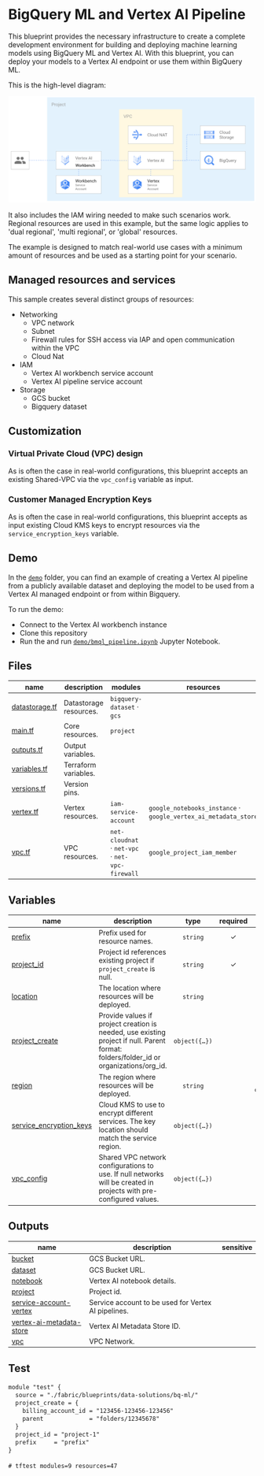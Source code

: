 # BigQuery ML and Vertex AI Pipeline

This blueprint provides the necessary infrastructure to create a complete development environment for building and deploying machine learning models using BigQuery ML and Vertex AI. With this blueprint, you can deploy your models to a Vertex AI endpoint or use them within BigQuery ML.

This is the high-level diagram:

![High-level diagram](diagram.png "High-level diagram")

It also includes the IAM wiring needed to make such scenarios work. Regional resources are used in this example, but the same logic applies to 'dual regional', 'multi regional', or 'global' resources.

The example is designed to match real-world use cases with a minimum amount of resources and be used as a starting point for your scenario.

## Managed resources and services

This sample creates several distinct groups of resources:

- Networking
  - VPC network
  - Subnet
  - Firewall rules for SSH access via IAP and open communication within the VPC
  - Cloud Nat
- IAM
  - Vertex AI workbench service account
  - Vertex AI pipeline service account
- Storage
  - GCS bucket
  - Bigquery dataset

## Customization

### Virtual Private Cloud (VPC) design

As is often the case in real-world configurations, this blueprint accepts an existing Shared-VPC via the `vpc_config` variable as input.

### Customer Managed Encryption Keys

As is often the case in real-world configurations, this blueprint accepts as input existing Cloud KMS keys to encrypt resources via the `service_encryption_keys` variable.

## Demo

In the [`demo`](./demo/) folder, you can find an example of creating a Vertex AI pipeline from a publicly available dataset and deploying the model to be used from a Vertex AI managed endpoint or from within Bigquery.

To run the demo:

- Connect to the Vertex AI workbench instance
- Clone this repository
- Run the and run [`demo/bmql_pipeline.ipynb`](demo/bmql_pipeline.ipynb) Jupyter Notebook.

## Files

| name | description | modules | resources |
|---|---|---|---|
| [datastorage.tf](./datastorage.tf) | Datastorage resources. | <code>bigquery-dataset</code> · <code>gcs</code> |  |
| [main.tf](./main.tf) | Core resources. | <code>project</code> |  |
| [outputs.tf](./outputs.tf) | Output variables. |  |  |
| [variables.tf](./variables.tf) | Terraform variables. |  |  |
| [versions.tf](./versions.tf) | Version pins. |  |  |
| [vertex.tf](./vertex.tf) | Vertex resources. | <code>iam-service-account</code> | <code>google_notebooks_instance</code> · <code>google_vertex_ai_metadata_store</code> |
| [vpc.tf](./vpc.tf) | VPC resources. | <code>net-cloudnat</code> · <code>net-vpc</code> · <code>net-vpc-firewall</code> | <code>google_project_iam_member</code> |

<!-- BEGIN TFDOC -->

## Variables

| name | description | type | required | default |
|---|---|:---:|:---:|:---:|
| [prefix](variables.tf#L23) | Prefix used for resource names. | <code>string</code> | ✓ |  |
| [project_id](variables.tf#L41) | Project id references existing project if `project_create` is null. | <code>string</code> | ✓ |  |
| [location](variables.tf#L17) | The location where resources will be deployed. | <code>string</code> |  | <code>&#34;US&#34;</code> |
| [project_create](variables.tf#L32) | Provide values if project creation is needed, use existing project if null. Parent format:  folders/folder_id or organizations/org_id. | <code title="object&#40;&#123;&#10;  billing_account_id &#61; string&#10;  parent             &#61; string&#10;&#125;&#41;">object&#40;&#123;&#8230;&#125;&#41;</code> |  | <code>null</code> |
| [region](variables.tf#L46) | The region where resources will be deployed. | <code>string</code> |  | <code>&#34;us-central1&#34;</code> |
| [service_encryption_keys](variables.tf#L52) | Cloud KMS to use to encrypt different services. The key location should match the service region. | <code title="object&#40;&#123;&#10;  aiplatform &#61; optional&#40;string, null&#41;&#10;  bq         &#61; optional&#40;string, null&#41;&#10;  compute    &#61; optional&#40;string, null&#41;&#10;  storage    &#61; optional&#40;string, null&#41;&#10;&#125;&#41;">object&#40;&#123;&#8230;&#125;&#41;</code> |  | <code>null</code> |
| [vpc_config](variables.tf#L63) | Shared VPC network configurations to use. If null networks will be created in projects with pre-configured values. | <code title="object&#40;&#123;&#10;  host_project      &#61; string&#10;  network_self_link &#61; string&#10;  subnet_self_link  &#61; string&#10;&#125;&#41;">object&#40;&#123;&#8230;&#125;&#41;</code> |  | <code>null</code> |

## Outputs

| name | description | sensitive |
|---|---|:---:|
| [bucket](outputs.tf#L17) | GCS Bucket URL. |  |
| [dataset](outputs.tf#L22) | GCS Bucket URL. |  |
| [notebook](outputs.tf#L27) | Vertex AI notebook details. |  |
| [project](outputs.tf#L35) | Project id. |  |
| [service-account-vertex](outputs.tf#L40) | Service account to be used for Vertex AI pipelines. |  |
| [vertex-ai-metadata-store](outputs.tf#L45) | Vertex AI Metadata Store ID. |  |
| [vpc](outputs.tf#L50) | VPC Network. |  |

<!-- END TFDOC -->
## Test

```hcl
module "test" {
  source = "./fabric/blueprints/data-solutions/bq-ml/"
  project_create = {
    billing_account_id = "123456-123456-123456"
    parent             = "folders/12345678"
  }
  project_id = "project-1"
  prefix     = "prefix"
}

# tftest modules=9 resources=47
```
